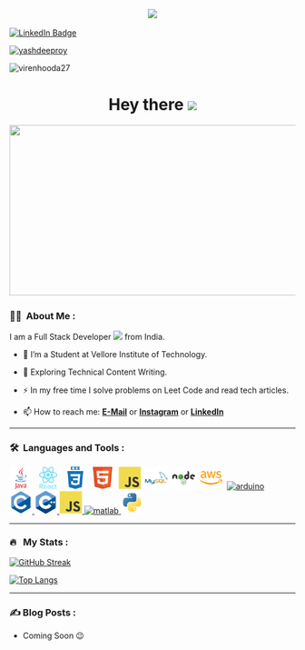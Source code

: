   

<p  align="center"><img  src="https://media.giphy.com/media/M9gbBd9nbDrOTu1Mqx/giphy.gif"  width="100"/></p>

<p  align="center">

<a  href="https://www.linkedin.com/in/virenhooda"><img  src="https://img.shields.io/badge/LinkedIn-blue?style=for-the-badge&logo=linkedin&logoColor=white"  alt="LinkedIn Badge"></a>

<p  align="left">  <a  href="https://github.com/ryo-ma/github-profile-trophy"><img  src="https://github-profile-trophy.vercel.app/?username=virenhooda27"  alt="yashdeeproy" /></a>  </p>


<a align="left">  <img  src="https://komarev.com/ghpvc/?username=virenhooda27&label=Profile%20views&color=0e75b6&style=flat"  alt="virenhooda27" />  </p>

  

<h1  align="center">Hey there <img  src="https://media.giphy.com/media/hvRJCLFzcasrR4ia7z/giphy.gif"  width="40"></h1>

  

<p  align="center"><img  src="https://media.giphy.com/media/dWesBcTLavkZuG35MI/giphy.gif"  width="600"  height="300" /></p>

  

###  :woman_technologist: &nbsp;About Me :

  

I am a Full Stack Developer <img  src="https://media.giphy.com/media/WUlplcMpOCEmTGBtBW/giphy.gif"  width="30"> from India.

  

- 🔭 I’m a Student at Vellore Institute of Technology.

- 🌱 Exploring Technical Content Writing.

- ⚡ In my free time I solve problems on Leet Code and read tech articles.

- 📫 How to reach me: **[E-Mail](mailto:virenhooda@hotmail.com)** or [**Instagram**](https://www.instagram.com/thevirenhooda/) or [**LinkedIn**](https://www.linkedin.com/in/virenhooda/)

  

---

  

###  🛠 &nbsp;Languages and Tools :

<img src="https://github.com/devicons/devicon/blob/master/icons/java/java-original-wordmark.svg" title="Java" alt="Java" width="40" height="40"/>&nbsp;
  <img src="https://github.com/devicons/devicon/blob/master/icons/react/react-original-wordmark.svg" title="React" alt="React" width="40" height="40"/>&nbsp;
  <img src="https://github.com/devicons/devicon/blob/master/icons/css3/css3-plain-wordmark.svg"  title="CSS3" alt="CSS" width="40" height="40"/>&nbsp;
  <img src="https://github.com/devicons/devicon/blob/master/icons/html5/html5-original.svg" title="HTML5" alt="HTML" width="40" height="40"/>&nbsp;
  <img src="https://github.com/devicons/devicon/blob/master/icons/javascript/javascript-original.svg" title="JavaScript" alt="JavaScript" width="40" height="40"/>&nbsp;
  <img src="https://github.com/devicons/devicon/blob/master/icons/mysql/mysql-original-wordmark.svg" title="MySQL"  alt="MySQL" width="40" height="40"/>&nbsp;
  <img src="https://github.com/devicons/devicon/blob/master/icons/nodejs/nodejs-original-wordmark.svg" title="NodeJS" alt="NodeJS" width="40" height="40"/>&nbsp;
  <img src="https://github.com/devicons/devicon/blob/master/icons/amazonwebservices/amazonwebservices-plain-wordmark.svg" title="AWS" alt="AWS" width="40" height="40"/>&nbsp;
<a  href="https://www.arduino.cc/"  target="_blank"  rel="noreferrer">  <img  src="https://cdn.worldvectorlogo.com/logos/arduino-1.svg"  alt="arduino"  width="40"  height="40"/>  
</a>  <a  href="https://www.cprogramming.com/"  target="_blank"  rel="noreferrer">  <img  src="https://raw.githubusercontent.com/devicons/devicon/master/icons/c/c-original.svg"  alt="c"  width="40"  height="40"/>  </a>  <a  href="https://www.w3schools.com/cpp/"  target="_blank"  rel="noreferrer">  <img  src="https://raw.githubusercontent.com/devicons/devicon/master/icons/cplusplus/cplusplus-original.svg"  alt="cplusplus"  width="40"  height="40"/>  </a>  <a  href="https://developer.mozilla.org/en-US/docs/Web/JavaScript"  target="_blank"  rel="noreferrer">  <img  src="https://raw.githubusercontent.com/devicons/devicon/master/icons/javascript/javascript-original.svg"  alt="javascript"  width="40"  height="40"/>  </a>  <a  href="https://www.mathworks.com/"  target="_blank"  rel="noreferrer">  <img  src="https://upload.wikimedia.org/wikipedia/commons/2/21/Matlab_Logo.png"  alt="matlab"  width="40"  height="40"/>  </a>  <a  href="https://www.python.org"  target="_blank"  rel="noreferrer">  <img  src="https://raw.githubusercontent.com/devicons/devicon/master/icons/python/python-original.svg"  alt="python"  width="40"  height="40"/>  </a>  </p>






</p>

  

---

  

###  🔥 &nbsp; My Stats :

[![GitHub Streak](http://github-readme-streak-stats.herokuapp.com?user=virenhooda27&theme=dark&background=000000)](https://git.io/streak-stats)

 

[![Top Langs](https://github-readme-stats.vercel.app/api/top-langs/?username=virenhooda27&layout=compact&theme=vision-friendly-dark)](https://github.com/anuraghazra/github-readme-stats)



---

  

###  ✍️ Blog Posts :

-  Coming Soon 😉

<!-- BLOG-POST-LIST:END -->
